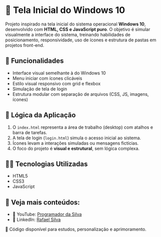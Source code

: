 # 📜 Tela Inicial do Windows 10

Projeto inspirado na tela inicial do sistema operacional **Windows 10**, desenvolvido com **HTML, CSS e JavaScript puro**. O objetivo é simular visualmente a interface do sistema, treinando habilidades de posicionamento, responsividade, uso de ícones e estrutura de pastas em projetos front-end.

## 🚀 Funcionalidades

- Interface visual semelhante à do Windows 10
- Menu iniciar com ícones clicáveis
- Estilo visual responsivo com grid e flexbox
- Simulação de tela de login
- Estrutura modular com separação de arquivos (CSS, JS, imagens, ícones)

## 🧠 Lógica da Aplicação

1. O `index.html` representa a área de trabalho (desktop) com atalhos e barra de tarefas.
2. A tela de login (`login.html`) simula o acesso inicial ao sistema.
3. Ícones levam a interações simuladas ou mensagens fictícias.
4. O foco do projeto é **visual e estrutural**, sem lógica complexa.

## 👨‍💻 Tecnologias Utilizadas

- HTML5  
- CSS3  
- JavaScript

## 🔗 Veja mais conteúdos:

- 🎥 YouTube: [Programador da Silva](https://www.youtube.com/@ProgramadordaSilva)
- 💼 LinkedIn: [Rafael Silva](https://www.linkedin.com/in/rafaelsantana27)

📂 Código disponível para estudos, personalização e aprimoramento.

